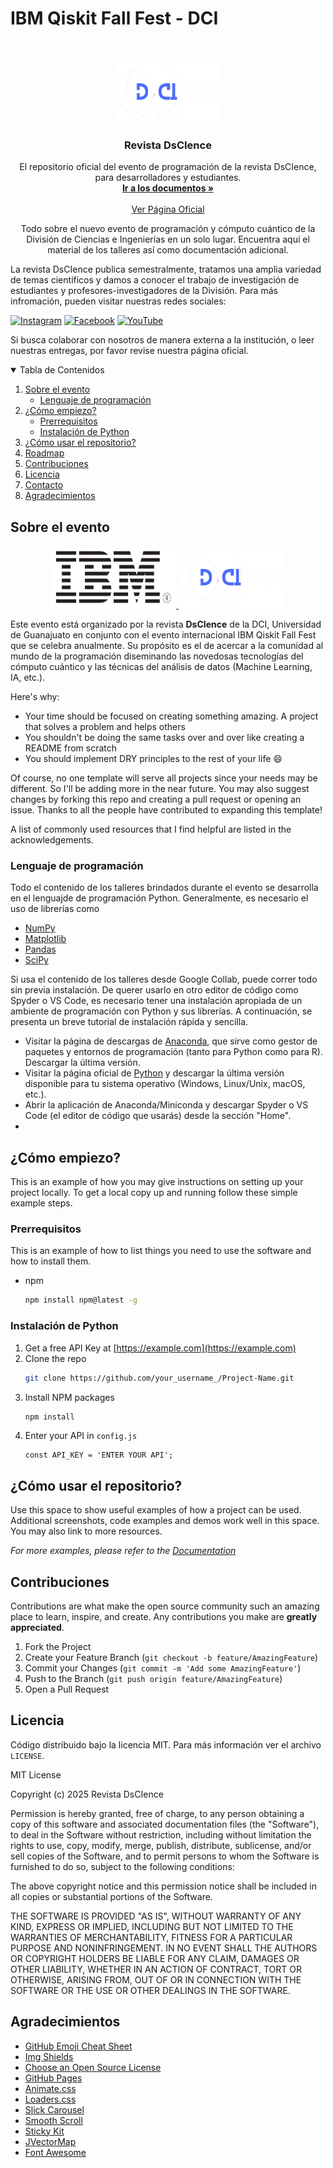 # IBM Qiskit Fall Fest - DCI
<!--
*** Thanks for checking out the Best-README-Template. If you have a suggestion
*** that would make this better, please fork the repo and create a pull request
*** or simply open an issue with the tag "enhancement".
*** Thanks again! Now go create something AMAZING! :D
-->

<!-- PROJECT SHIELDS -->
<!--
*** I'm using markdown "reference style" links for readability.
*** Reference links are enclosed in brackets [ ] instead of parentheses ( ).
*** See the bottom of this document for the declaration of the reference variables
*** for contributors-url, forks-url, etc. This is an optional, concise syntax you may use.
*** https://www.markdownguide.org/basic-syntax/#reference-style-links
-->
<!-- [![Contributors][contributors-shield]][contributors-url]  -->
<!-- [![Forks][forks-shield]][forks-url]  -->
<!-- [![Stargazers][stars-shield]][stars-url]  -->
<!-- [![MIT License][license-shield]][license-url]  -->
<!-- [![Issues][issues-shield]][issues-url]  -->
<!-- [![LinkedIn][linkedin-shield]][linkedin-url]  -->



<!-- PROJECT LOGO -->
<br />
<p align="center">
  <a href="https://www.dscience.ugto.mx/index.php/dscience">
    <img src="img/dscience.png" alt="Logo" width="170" height="100">
  </a>

  <h3 align="center">Revista DsCIence</h3>

  <p align="center">
    El repositorio oficial del evento de programación de la revista DsCIence, para desarrolladores y estudiantes.
    <br />
    <a href="https://github.com/othneildrew/Best-README-Template"><strong>Ir a los documentos »</strong></a>
    <br />
    <br />
    <a href="https://www.dscience.ugto.mx/index.php/dscience">Ver Página Oficial</a>
    <!--·
     <a href="https://github.com/othneildrew/Best-README-Template/issues">Workflow</a>
    · -->
    <!--<a href="https://dsciencejournal.netlify.app/redes">Redes Sociales</a>-->
  </p>
</p>

<p align="center">
  Todo sobre el nuevo evento de programación y cómputo cuántico de la División de Ciencias e Ingenierías en un solo lugar. Encuentra aquí el material de los talleres así como documentación adicional.
</p>

La revista DsCIence publica semestralmente, tratamos una amplia variedad de temas científicos y damos a conocer el trabajo de investigación de estudiantes y profesores-investigadores de la División. Para más infromación, pueden visitar nuestras redes sociales:

[![Instagram](https://img.shields.io/badge/Instagram-%23E4405F.svg?style=for-the-badge&logo=Instagram&logoColor=white)](https://www.instagram.com/revista_dscience/)
[![Facebook](https://img.shields.io/badge/Facebook-%231877F2.svg?style=for-the-badge&logo=Facebook&logoColor=white)](https://www.facebook.com/people/Revista-DSCIence/100091361100082/)
[![YouTube](https://img.shields.io/badge/YouTube-%23FF0000.svg?style=for-the-badge&logo=YouTube&logoColor=white)](https://www.youtube.com/channel/UCgYe6UvFxs3nmXxycLzA3Mg)

Si busca colaborar con nosotros de manera externa a la institución, o leer nuestras entregas, por favor revise nuestra página oficial.
</p>



<!-- TABLE OF CONTENTS -->
<details open="open">
  <summary>Tabla de Contenidos</summary>
  <ol>
    <li>
      <a href="#about-the-project">Sobre el evento</a>
      <ul>
        <li><a href="#built-with">Lenguaje de programación</a></li>
      </ul>
    </li>
    <li>
      <a href="#getting-started">¿Cómo empiezo?</a>
      <ul>
        <li><a href="#prerequisites">Prerrequisitos</a></li>
        <li><a href="#installation">Instalación de Python</a></li>
      </ul>
    </li>
    <li><a href="#usage">¿Cómo usar el repositorio?</a></li>
    <li><a href="#roadmap">Roadmap</a></li>
    <li><a href="#contributing">Contribuciones</a></li>
    <li><a href="#license">Licencia</a></li>
    <li><a href="#contact">Contacto</a></li>
    <li><a href="#acknowledgements">Agradecimientos</a></li>
  </ol>
</details>



<!-- ABOUT THE PROJECT -->
## Sobre el evento

<p align="center">
  <a href="https://www.ibm.com/mx-es">
    <img src="img/ibm.jpg" alt="Logo" width="200" height="100">
  </a>
  
  <a href="https://www.dscience.ugto.mx/index.php/dscience">
    <img src="img/dscience.png" alt="Logo" width="170" height="100">
  </a>
</p>
  
Este evento está organizado por la revista **DsCIence** de la DCI, Universidad de Guanajuato en conjunto con el evento internacional IBM Qiskit Fall Fest que se celebra anualmente. Su propósito es el de acercar a la comunidad al mundo de la programación diseminando las novedosas tecnologías del cómputo cuántico y las técnicas del análisis de datos (Machine Learning, IA, etc.).

Here's why:
* Your time should be focused on creating something amazing. A project that solves a problem and helps others
* You shouldn't be doing the same tasks over and over like creating a README from scratch
* You should implement DRY principles to the rest of your life :smile:

Of course, no one template will serve all projects since your needs may be different. So I'll be adding more in the near future. You may also suggest changes by forking this repo and creating a pull request or opening an issue. Thanks to all the people have contributed to expanding this template!

A list of commonly used resources that I find helpful are listed in the acknowledgements.

### Lenguaje de programación

Todo el contenido de los talleres brindados durante el evento se desarrolla en el lenguajde de programación Python. Generalmente, es necesario el uso de librerías como 
* [NumPy](https://numpy.org/)
* [Matplotlib](https://matplotlib.org/)
* [Pandas](https://pandas.pydata.org/)
* [SciPy](https://scipy.org/)

Si usa el contenido de los talleres desde Google Collab, puede correr todo sin previa instalación. De querer usarlo en otro editor de código como Spyder o VS Code, es necesario tener una instalación apropiada de un ambiente de programación con Python y sus librerías. A continuación, se presenta un breve tutorial de instalación rápida y sencilla.

* Visitar la página de descargas de [Anaconda](https://www.anaconda.com/download/success), que sirve como gestor de paquetes y entornos de programación (tanto para Python como para R). Descargar la última versión.
* Visitar la página oficial de [Python](https://www.python.org/downloads/) y descargar la última versión disponible para tu sistema operativo (Windows, Linux/Unix, macOS, etc.).
* Abrir la aplicación de Anaconda/Miniconda y descargar Spyder o VS Code (el editor de código que usarás) desde la sección "Home".
* 




<!-- GETTING STARTED -->
## ¿Cómo empiezo?

This is an example of how you may give instructions on setting up your project locally.
To get a local copy up and running follow these simple example steps.

### Prerrequisitos

This is an example of how to list things you need to use the software and how to install them.
* npm
  ```sh
  npm install npm@latest -g
  ```

### Instalación de Python

1. Get a free API Key at [https://example.com](https://example.com)
2. Clone the repo
   ```sh
   git clone https://github.com/your_username_/Project-Name.git
   ```
3. Install NPM packages
   ```sh
   npm install
   ```
4. Enter your API in `config.js`
   ```JS
   const API_KEY = 'ENTER YOUR API';
   ```



<!-- USAGE EXAMPLES -->
## ¿Cómo usar el repositorio?

Use this space to show useful examples of how a project can be used. Additional screenshots, code examples and demos work well in this space. You may also link to more resources.

_For more examples, please refer to the [Documentation](https://example.com)_



<!-- ROADMAP -->
<!-- ## Roadmap

See the [open issues](https://github.com/othneildrew/Best-README-Template/issues) for a list of proposed features (and known issues). -->



<!-- CONTRIBUTING -->
## Contribuciones

Contributions are what make the open source community such an amazing place to learn, inspire, and create. Any contributions you make are **greatly appreciated**.

1. Fork the Project
2. Create your Feature Branch (`git checkout -b feature/AmazingFeature`)
3. Commit your Changes (`git commit -m 'Add some AmazingFeature'`)
4. Push to the Branch (`git push origin feature/AmazingFeature`)
5. Open a Pull Request



<!-- LICENSE -->
## Licencia

Código distribuido bajo la licencia MIT. Para más información ver el archivo `LICENSE`.

MIT License

Copyright (c) 2025 Revista DsCIence

Permission is hereby granted, free of charge, to any person obtaining a copy
of this software and associated documentation files (the "Software"), to deal
in the Software without restriction, including without limitation the rights
to use, copy, modify, merge, publish, distribute, sublicense, and/or sell
copies of the Software, and to permit persons to whom the Software is
furnished to do so, subject to the following conditions:

The above copyright notice and this permission notice shall be included in all
copies or substantial portions of the Software.

THE SOFTWARE IS PROVIDED "AS IS", WITHOUT WARRANTY OF ANY KIND, EXPRESS OR
IMPLIED, INCLUDING BUT NOT LIMITED TO THE WARRANTIES OF MERCHANTABILITY,
FITNESS FOR A PARTICULAR PURPOSE AND NONINFRINGEMENT. IN NO EVENT SHALL THE
AUTHORS OR COPYRIGHT HOLDERS BE LIABLE FOR ANY CLAIM, DAMAGES OR OTHER
LIABILITY, WHETHER IN AN ACTION OF CONTRACT, TORT OR OTHERWISE, ARISING FROM,
OUT OF OR IN CONNECTION WITH THE SOFTWARE OR THE USE OR OTHER DEALINGS IN THE
SOFTWARE.


<!-- CONTACT -->
<!-- ## Contacto

Your Name - [@your_twitter](https://twitter.com/your_username) - email@example.com

Project Link: [https://github.com/your_username/repo_name](https://github.com/your_username/repo_name) -->



<!-- ACKNOWLEDGEMENTS -->
## Agradecimientos
* [GitHub Emoji Cheat Sheet](https://www.webpagefx.com/tools/emoji-cheat-sheet)
* [Img Shields](https://shields.io)
* [Choose an Open Source License](https://choosealicense.com)
* [GitHub Pages](https://pages.github.com)
* [Animate.css](https://daneden.github.io/animate.css)
* [Loaders.css](https://connoratherton.com/loaders)
* [Slick Carousel](https://kenwheeler.github.io/slick)
* [Smooth Scroll](https://github.com/cferdinandi/smooth-scroll)
* [Sticky Kit](http://leafo.net/sticky-kit)
* [JVectorMap](http://jvectormap.com)
* [Font Awesome](https://fontawesome.com)





<!-- MARKDOWN LINKS & IMAGES -->
<!-- https://www.markdownguide.org/basic-syntax/#reference-style-links -->
[contributors-shield]: https://img.shields.io/github/contributors/othneildrew/Best-README-Template.svg?style=for-the-badge
[contributors-url]: https://github.com/othneildrew/Best-README-Template/graphs/contributors
[forks-shield]: https://img.shields.io/github/forks/othneildrew/Best-README-Template.svg?style=for-the-badge
[forks-url]: https://github.com/othneildrew/Best-README-Template/network/members
[stars-shield]: https://img.shields.io/github/stars/othneildrew/Best-README-Template.svg?style=for-the-badge
[stars-url]: https://github.com/othneildrew/Best-README-Template/stargazers
[issues-shield]: https://img.shields.io/github/issues/othneildrew/Best-README-Template.svg?style=for-the-badge
[issues-url]: https://github.com/othneildrew/Best-README-Template/issues
[license-shield]: https://img.shields.io/github/license/othneildrew/Best-README-Template.svg?style=for-the-badge
[license-url]: https://github.com/othneildrew/Best-README-Template/blob/master/LICENSE.txt
[linkedin-shield]: https://img.shields.io/badge/-LinkedIn-black.svg?style=for-the-badge&logo=linkedin&colorB=555
[linkedin-url]: https://linkedin.com/in/othneildrew
[product-screenshot]: images/screenshot.png
